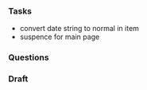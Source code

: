 ### Tasks
- convert date string to normal in item
- suspence for main page
### Questions
### Draft 
